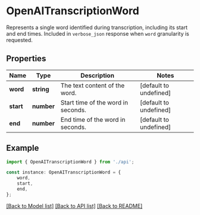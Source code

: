 # OpenAITranscriptionWord

Represents a single word identified during transcription, including its start and end times. Included in `verbose_json` response when `word` granularity is requested.

## Properties

Name | Type | Description | Notes
------------ | ------------- | ------------- | -------------
**word** | **string** | The text content of the word. | [default to undefined]
**start** | **number** | Start time of the word in seconds. | [default to undefined]
**end** | **number** | End time of the word in seconds. | [default to undefined]

## Example

```typescript
import { OpenAITranscriptionWord } from './api';

const instance: OpenAITranscriptionWord = {
    word,
    start,
    end,
};
```

[[Back to Model list]](../README.md#documentation-for-models) [[Back to API list]](../README.md#documentation-for-api-endpoints) [[Back to README]](../README.md)
